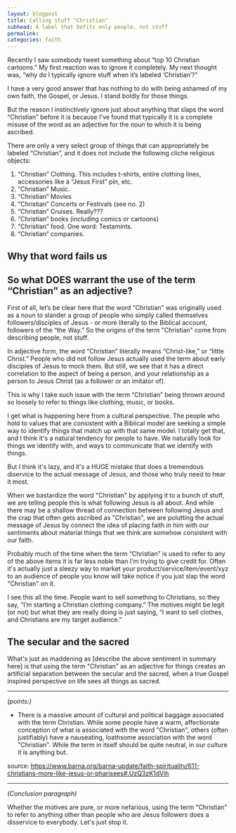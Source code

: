 ```yaml
---
layout: blogpost
title: Calling stuff "Christian"
subhead: A label that befits only people, not stuff
permalink:
categories: faith
---
```


Recently I saw somebody tweet something about “top 10 Christian cartoons.” My first reaction was to ignore it completely. My next thought was, “why do I typically ignore stuff when it’s labeled ‘Christian’?”

I have a very good answer that has nothing to do with being ashamed of my own faith, the Gospel, or Jesus. I stand boldly for those things.

But the reason I instinctively ignore just about anything that slaps the word “Christian” before it is because I've found that typically it is a complete misuse of the word as an adjective for the noun to which it is being ascribed.

There are only a very select group of things that can appropriately be labeled “Christian”, and it does not include the following cliche religious objects:

1. “Christian” Clothing. This includes t-shirts, entire clothing lines, accessories like a “Jesus First” pin, etc.
2. “Christian” Music.
3. “Christian” Movies
4. “Christian” Concerts or Festivals (see no. 2)
5. “Christian” Cruises. Really???
6. “Christian” books (including comics or cartoons)
7. “Christian” food. One word: Testamints.
8. “Christian” companies.

## Why that word fails us

## So what DOES warrant the use of the term “Christian” as an adjective?

First of all, let’s be clear here that the word “Christian” was originally used as a noun to slander a group of people who simply called themselves followers/disciples of Jesus - or more literally to the Biblical account, followers of the “the Way.” So the origins of the term "Christian" come from describing people, not stuff.

In adjective form, the word “Christian” literally means “Christ-like,” or “little Christ.” People who did not follow Jesus actually used the term about early disciples of Jesus to mock them. But still, we see that it has a direct correlation to the aspect of being a person, and your relationship as a person to Jesus Christ (as a follower or an imitator of).

This is why I take such issue with the term “Christian” being thrown around so loosely to refer to things like clothing, music, or books.

I get what is happening here from a cultural perspective. The people who hold to values that are consistent with a Biblical model are seeking a simple way to identify things that match up with that same model. I totally get that, and I think it's a natural tendency for people to have. We naturally look for things we identify with, and ways to communicate that we identify with things.

But I think it's lazy, and it's a HUGE mistake that does a tremendous diservice to the actual message of Jesus, and those who truly need to hear it most.

When we bastardize the word "Christian" by applying it to a bunch of stuff, we are telling people this is what following Jesus is all about. And while there may be a shallow thread of connection between following Jesus and the crap that often gets ascribed as "Christian", we are polutting the actual message of Jesus by connect the idea of placing faith in him with our sentiments about material things that we think are somehow consistent with our faith.

Probably much of the time when the term “Christian” is used to refer to any of the above items it is far less noble than I'm trying to give credit for. Often it's actually just a sleezy way to market your product/service/item/event/xyz to an audience of people you know will take notice if you just slap the word "Christian" on it.

I see this all the time. People want to sell something to Christians, so they say, “I’m starting a Christian clothing company.” The motives might be legit (or not) but what they are really doing is just saying, “I want to sell clothes, and Christians are my target audience.”

## The secular and the sacred

What's just as maddening as [describe the above sentiment in summary here] is that using the term "Christian" as an adjective for things creates an artificial separation between the secular and the sacred, when a true Gospel inspired perspective on life sees all things as sacred.

----
*(points:)*

- There is a massive amount of cultural and political baggage associated with the term Christian. While some people have a warm, affectionate conception of what is associated with the word "Christian", others (often justifiably) have a nauseating, loathsome association with the word "Christian". While the term in itself should be quite neutral, in our culture it is anything but.

source: https://www.barna.org/barna-update/faith-spirituality/611-christians-more-like-jesus-or-pharisees#.UzQ3zK1dVih

-----
*(Conclusion paragraph)*

Whether the motives are pure, or more nefarious, using the term "Christian" to refer to anything other than people who are Jesus followers does a disservice to everybody. Let's just stop it.
